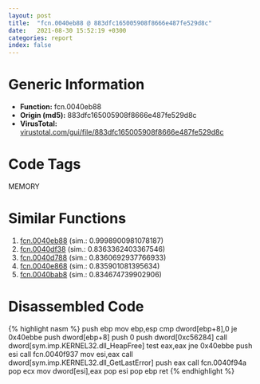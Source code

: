 ```yaml
---
layout: post
title:  "fcn.0040eb88 @ 883dfc165005908f8666e487fe529d8c"
date:   2021-08-30 15:52:19 +0300
categories: report
index: false
---
```


# Generic Information
- **Function:** fcn.0040eb88
- **Origin (md5):** 883dfc165005908f8666e487fe529d8c
- **VirusTotal:** [virustotal.com/gui/file/883dfc165005908f8666e487fe529d8c][virustotal_ref]

# Code Tags
<span class="tag" id="MEMORY">MEMORY</span>


# Similar Functions

1. [fcn.0040eb88][similar_1_ref] (sim.: 0.9998900981078187)
2. [fcn.0040df38][similar_2_ref] (sim.: 0.8363362403367546)
3. [fcn.0040d788][similar_3_ref] (sim.: 0.8360692937766933)
4. [fcn.0040e868][similar_4_ref] (sim.: 0.835901081395634)
5. [fcn.0040bab8][similar_5_ref] (sim.: 0.834674739902906)


# Disassembled Code

{% highlight nasm %}
push ebp
mov ebp,esp
cmp dword[ebp+8],0
je 0x40ebbe
push dword[ebp+8]
push 0
push dword[0xc56284]
call dword[sym.imp.KERNEL32.dll_HeapFree]
test eax,eax
jne 0x40ebbe
push esi
call fcn.0040f937
mov esi,eax
call dword[sym.imp.KERNEL32.dll_GetLastError]
push eax
call fcn.0040f94a
pop ecx
mov dword[esi],eax
pop esi
pop ebp
ret 
{% endhighlight %}


[similar_1_ref]: /report/fcn.0040eb88@6d109801b4451ecec54d9433c2446f52
[similar_2_ref]: /report/fcn.0040df38@3d0ec851566b617e7e4e75da3dd9651c
[similar_3_ref]: /report/fcn.0040d788@c5a9328b4292c431a6e3f48185308528
[similar_4_ref]: /report/fcn.0040e868@90aa43862e75a7f78f2655241632f0e5
[similar_5_ref]: /report/fcn.0040bab8@2c8a7c95e17b0f44ef766fcaa6addd71
[virustotal_ref]: https://www.virustotal.com/gui/file/883dfc165005908f8666e487fe529d8c